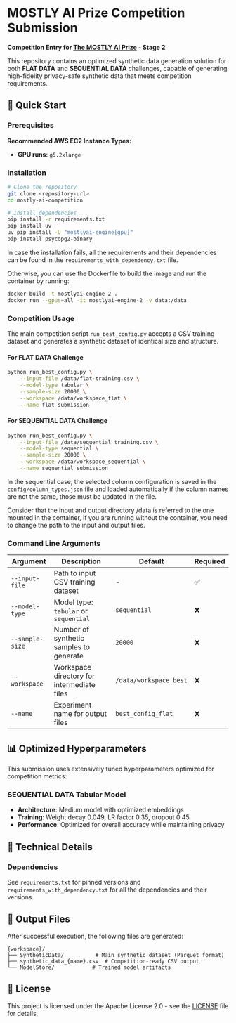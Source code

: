 # MOSTLY AI Prize Competition Submission



**Competition Entry for [The MOSTLY AI Prize](https://www.mostlyaiprize.com/) - Stage 2**

This repository contains an optimized synthetic data generation solution for both **FLAT DATA** and **SEQUENTIAL DATA** challenges, capable of generating high-fidelity privacy-safe synthetic data that meets competition requirements.


## 🚀 Quick Start

### Prerequisites

**Recommended AWS EC2 Instance Types:**
- **GPU runs**: `g5.2xlarge` 

### Installation

```bash
# Clone the repository
git clone <repository-url>
cd mostly-ai-competition

# Install dependencies
pip install -r requirements.txt
pip install uv
uv pip install -U "mostlyai-engine[gpu]"
pip install psycopg2-binary
```

In case the installation fails, all the requirements and their dependencies can be found in the `requirements_with_dependency.txt` file.


Otherwise, you can use the Dockerfile to build the image and run the container by running:
```bash
docker build -t mostlyai-engine-2 .
docker run --gpus=all -it mostlyai-engine-2 -v data:/data
```

### Competition Usage

The main competition script `run_best_config.py` accepts a CSV training dataset and generates a synthetic dataset of identical size and structure.

#### For FLAT DATA Challenge

```bash
python run_best_config.py \
    --input-file /data/flat-training.csv \
    --model-type tabular \
    --sample-size 20000 \
    --workspace /data/workspace_flat \
    --name flat_submission
```

#### For SEQUENTIAL DATA Challenge

```bash
python run_best_config.py \
    --input-file /data/sequential_training.csv \
    --model-type sequential \
    --sample-size 20000 \
    --workspace /data/workspace_sequential \
    --name sequential_submission
```
In the sequential case, the selected column configuration is saved in the `config/column_types.json` file and loaded automatically if the column names are not the same, those must be updated in the file.

Consider that the input and output directory /data is referred to the one mounted in the container, if you are running without the container, you need to change the path to the input and output files.

### Command Line Arguments

| Argument | Description | Default | Required |
|----------|-------------|---------|----------|
| `--input-file` | Path to input CSV training dataset | - | ✅ |
| `--model-type` | Model type: `tabular` or `sequential` | `sequential` | ❌ |
| `--sample-size` | Number of synthetic samples to generate | `20000` | ❌ |
| `--workspace` | Workspace directory for intermediate files | `/data/workspace_best` | ❌ |
| `--name` | Experiment name for output files | `best_config_flat` | ❌ |

## 📊 Optimized Hyperparameters

This submission uses extensively tuned hyperparameters optimized for competition metrics:

### SEQUENTIAL DATA Tabular Model
- **Architecture**: Medium model with optimized embeddings
- **Training**: Weight decay 0.049, LR factor 0.35, dropout 0.45
- **Performance**: Optimized for overall accuracy while maintaining privacy


## 🔧 Technical Details

### Dependencies

See `requirements.txt` for pinned versions and `requirements_with_dependency.txt` for all the dependencies and their versions.


## 📁 Output Files

After successful execution, the following files are generated:

```
{workspace}/
├── SyntheticData/          # Main synthetic dataset (Parquet format)
├── synthetic_data_{name}.csv  # Competition-ready CSV output
└── ModelStore/            # Trained model artifacts
```


## 📜 License

This project is licensed under the Apache License 2.0 - see the [LICENSE](LICENSE) file for details.

